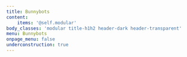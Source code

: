 ```yaml
---
title: Bunnybots
content:
    items: '@self.modular'
body_classes: 'modular title-h1h2 header-dark header-transparent'
menu: Bunnybots
onpage_menu: false
underconstruction: true
---
```

